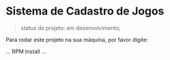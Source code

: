 <h1>Sistema de Cadastro de Jogos</h1>

> status do projeto: em desenvolvimento;

Para rodar este projeto na sua máquina, por favor digite:

...
RPM Install 
...
